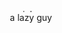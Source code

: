 <p align="center">  
  <img src="https://olinex.go-get-a.life/kxlK91.gif" alt="rainbow" width="100%" height="5">
    a lazy guy
</p>
<!--
k
-->
